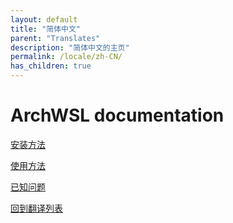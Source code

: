 ```yaml
---
layout: default
title: "简体中文"
parent: "Translates"
description: "简体中文的主页"
permalink: /locale/zh-CN/
has_children: true
---
```


# ArchWSL documentation

[安装方法](How-to-Setup.md)

[使用方法](How-to-Use.md)

[已知问题](Known-issues.md)

[回到翻译列表](../translates.md)